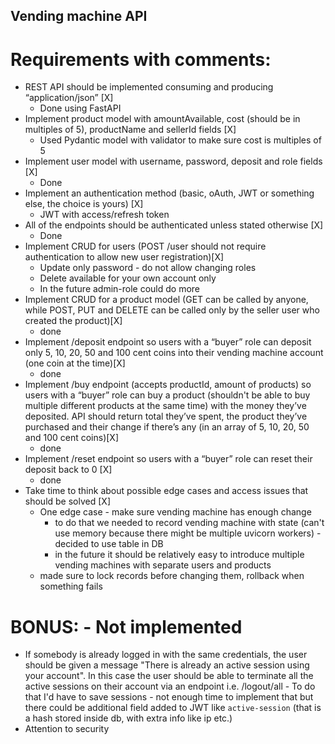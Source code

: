 ## Vending machine API


# Requirements with comments:  
- REST API should be implemented consuming and producing “application/json” [X]
    - Done using FastAPI
- Implement product model with amountAvailable, cost (should be in multiples of 5), productName and sellerId fields [X]
    - Used Pydantic model with validator to make sure cost is multiples of 5
- Implement user model with username, password, deposit and role fields [X]
    - Done
- Implement an authentication method (basic, oAuth, JWT or something else, the choice is yours) [X]
    - JWT with access/refresh token
- All of the endpoints should be authenticated unless stated otherwise [X]  
    - Done  
- Implement CRUD for users (POST /user should not require authentication to allow new user registration)[X]
    - Update only password - do not allow changing roles 
    - Delete available for your own account only
    - In the future admin-role could do more  
- Implement CRUD for a product model (GET can be called by anyone, while POST, PUT and DELETE can be called only by the seller user who created the product)[X]
    - done
- Implement /deposit endpoint so users with a “buyer” role can deposit only 5, 10, 20, 50 and 100 cent coins into their vending machine account (one coin at the time)[X]
    - done
- Implement /buy endpoint (accepts productId, amount of products) so users with a “buyer” role can buy a product (shouldn't be able to buy multiple different products at the same time) with the money they’ve deposited. API should return total they’ve spent, the product they’ve purchased and their change if there’s any (in an array of 5, 10, 20, 50 and 100 cent coins)[X]
    - done
- Implement /reset endpoint so users with a “buyer” role can reset their deposit back to 0 [X]
    - done
- Take time to think about possible edge cases and access issues that should be solved [X]
    - One edge case - make sure vending machine has enough change
        - to do that we needed to record vending machine with state (can't use memory because there might be multiple uvicorn workers) - decided to use table in DB
        - in the future it should be relatively easy to introduce multiple vending machines with separate users and products
    - made sure to lock records before changing them, rollback when something fails


# BONUS: - Not implemented
- If somebody is already logged in with the same credentials, the user should be given a message "There is already an active session using your account". In this case the user should be able to terminate all the active sessions on their account via an endpoint i.e. /logout/all - To do that I'd have to save sessions - not enough time to implement that but there could be additional field added to JWT like `active-session` (that is a hash stored inside db, with extra info like ip etc.)
- Attention to security
